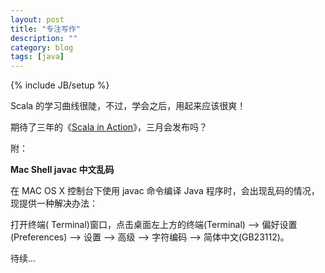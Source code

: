 ```yaml
---
layout: post
title: "专注写作"
description: ""
category: blog
tags: [java]
---
```

{% include JB/setup %}

Scala 的学习曲线很陡，不过，学会之后，用起来应该很爽！

期待了三年的《[Scala in Action](http://manning.com/raychaudhuri/)》，三月会发布吗？

附：

**Mac Shell javac 中文乱码**

在 MAC OS X 控制台下使用 javac 命令编译 Java 程序时，会出现乱码的情况，现提供一种解决办法：

打开终端( Terminal)窗口，点击桌面左上方的终端(Terminal) –> 偏好设置(Preferences) –> 设置 –> 高级 –> 字符编码 –> 简体中文(GB23112)。

待续...


